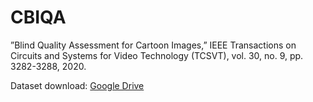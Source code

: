 # CBIQA

”Blind Quality Assessment for Cartoon Images,” IEEE Transactions on Circuits and Systems for Video Technology (TCSVT), vol. 30, no. 9, pp. 3282-3288, 2020.



Dataset download: [Google Drive](https://drive.google.com/file/d/1fa-c70JeISueG5ay-mhqB2sFcUC8iZnU/view?usp=sharing)
